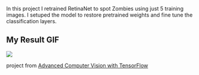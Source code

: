 In this project I retrained RetinaNet to spot Zombies using just 5 training images. I setuped the model to restore pretrained weights and fine tune the classification layers.

## My Result GIF

![](https://github.com/ParshinAD/Kaggle_And_MyProjects/blob/488dce7077c55f1b1196ef05764b61b0fbc0f17c/Zombie%20Object%20Detection/zombie-anim.gif)

project from [Advanced Computer Vision with TensorFlow](https://www.coursera.org/learn/advanced-computer-vision-with-tensorflow?specialization=tensorflow-advanced-techniques)
